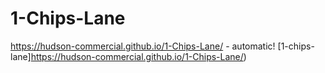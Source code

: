 # 1-Chips-Lane

https://hudson-commercial.github.io/1-Chips-Lane/ - automatic!
[1-chips-lane]https://hudson-commercial.github.io/1-Chips-Lane/)

